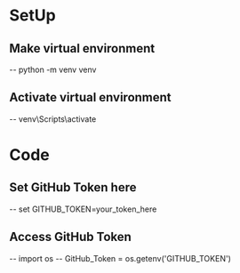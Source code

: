 # SetUp

## Make virtual environment
-- python -m venv venv

## Activate virtual environment
-- venv\Scripts\activate

# Code

## Set GitHub Token here
-- set GITHUB_TOKEN=your_token_here 

## Access GitHub Token
-- import os
-- GitHub_Token = os.getenv('GITHUB_TOKEN')
